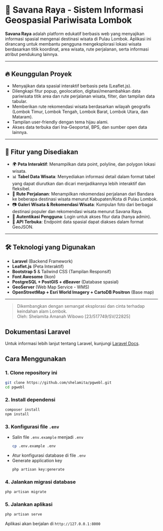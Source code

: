 # 🌿 Savana Raya - Sistem Informasi Geospasial Pariwisata Lombok

**Savana Raya** adalah platform edukatif berbasis web yang menyajikan informasi spasial mengenai destinasi wisata di Pulau Lombok. Aplikasi ini dirancang untuk membantu pengguna mengeksplorasi lokasi wisata berdasarkan titik koordinat, area wisata, rute perjalanan, serta informasi atribut pendukung lainnya.

---

## 🔥 Keunggulan Proyek

- Menyajikan data spasial interaktif berbasis peta (Leaflet.js).
- Dilengkapi fitur popup, geolocation, digitasi/menambahkan data pariwisata titik area dan rute perjalanan wisata, filter, dan tampilan data tabular.
- Memberikan rute rekomendasi wisata berdasarkan wilayah geografis (Lombok Timur, Lombok Tengah, Lombok Barat, Lombok Utara, dan Mataram).
- Tampilan user-friendly dengan tema hijau alami.
- Akses data terbuka dari Ina-Geoportal, BPS, dan sumber open data lainnya.

---

## 🧩 Fitur yang Disediakan

- 🌍 **Peta Interaktif**: Menampilkan data point, polyline, dan polygon lokasi wisata.
- 📊 **Tabel Data Wisata**: Menyediakan informasi detail dalam format tabel yang dapat diurutkan dan dicari menjadikannya lebih interaktif dan fleksibel.
- 🧭 **Rute Perjalanan**: Menampilkan rekomendasi perjalanan dari Bandara ke beberapa destinasi wisata menurut Kabupaten/Kota di Pulau Lombok.
- 📷 **Galeri Wisata & Rekomendasi Wisata**: Kumpulan foto dari berbagai destinasi populer dan rekomendasi wisata menurut Savana Raya.
- 🔐 **Autentikasi Pengguna**: Login untuk akses fitur data (hanya admin).
- 📁 **API Terbuka**: Endpoint data spasial dapat diakses dalam format GeoJSON.

---

## 🛠️ Teknologi yang Digunakan

- **Laravel** (Backend Framework)
- **Leaflet.js** (Peta Interaktif)
- **Bootstrap 5** & Tailwind CSS (Tampilan Responsif)
- **Font Awesome** (Ikon)
- **PostgreSQL + PostGIS + dBeaver** (Database spasial)
- **GeoServer** (Web Map Service - WMS)
- **OpenStreetMap + Esri World Imagery + CartoDB Positron** (Base map)

---

> Dikembangkan dengan semangat eksplorasi dan cinta terhadap keindahan alam Lombok.  
> Oleh: Shelamita Amanah Wibowo [23/517749/SV/22825]



## **Dokumentasi Laravel**  
Untuk informasi lebih lanjut tentang Laravel, kunjungi [Laravel Docs](https://laravel.com/docs).  

## **Cara Menggunakan**  
### 1. Clone repository ini  
```sh
git clone https://github.com/shelamita/pgwebl.git
cd pgwebl
```

### 2. Install dependensi  
```sh
composer install
npm install
```

### 3. Konfigurasi file `.env`  
- Salin file `.env.example` menjadi `.env`  
  ```sh
  cp .env.example .env
  ```
- Atur konfigurasi database di file `.env`  
- Generate application key  
  ```sh
  php artisan key:generate
  ```

### 4. Jalankan migrasi database  
```sh
php artisan migrate
```

### 5. Jalankan aplikasi  
```sh
php artisan serve
```
Aplikasi akan berjalan di `http://127.0.0.1:8000`
